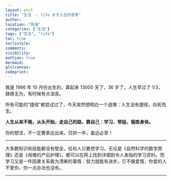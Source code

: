 ```yaml
---
layout: post
title: "生活 -- life 关于人生的思考"
author:
location: "珠海"
categories: ["生活"]
tags: ["生活", "life"]
toc: true
toclistyle:
comments:
visibility:
mathjax: true
mermaid:
glslcanvas:
codeprint:
---
```


我是 1986 年 10 月份出生的，算起来 13000 天了，36 岁了，人生早过了 1/3，碌碌无为，有时候有点沮丧。

所有可能的“捷径”都尝试过了，今天突然想明白一个道理：人生没有捷径，向死而生。

**人生从来不晚，从头开始，走自己的路，靠自己：学习、带娃、锻炼身体。**

你的想法，不一定要表达出来。日拱一卒，虽远必至！

----

大多数知识和技能都没有壁垒，任何人只要想学习，无论是《自然科学的数学原理》还是《母猪的产后护理》，都可以在网上找到详细到令人发指的学习资料。而学习又是一件因果关系极为清晰的事情：努力就能有进步。它不像爱情，你爱的人不爱你，你一点办法也没有。



<hr class='reviewline'/>
<p class='reviewtip'><script type='text/javascript' src='{% include relref.html url="/assets/reviewjs/blogs/2022-08-14-lifego.md.js" %}'></script></p>
